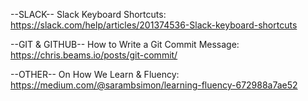 
--SLACK--
Slack Keyboard Shortcuts: https://slack.com/help/articles/201374536-Slack-keyboard-shortcuts

--GIT & GITHUB--
How to Write a Git Commit Message: https://chris.beams.io/posts/git-commit/

--OTHER--
On How We Learn & Fluency: https://medium.com/@sarambsimon/learning-fluency-672988a7ae52
